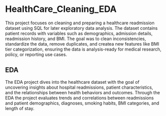 # HealthCare_Cleaning_EDA
This project focuses on cleaning and preparing a healthcare readmission dataset using SQL for later exploratory data analysis. The dataset contains patient records with variables such as demographics, admission details, readmission history, and BMI. The goal was to clean inconsistencies, standardize the data, remove duplicates, and createa new features like BMI tier categorization, ensuring the data is analysis-ready for medical research, policy, or reporting use cases.
## EDA
The EDA project dives into the healthcare dataset with the goal of uncovering insights about hospital readmissions, patient characteristics, and the relationships between health behaviors and outcomes. Through the EDA the project evaluates trends and correlations between readmissions and patient demographics, diagnoses, smoking habits, BMI categories, and length of stay.
